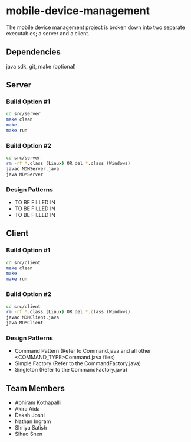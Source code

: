 
# mobile-device-management

The mobile device management project is broken down into two separate executables; a server and a client.

## Dependencies

java sdk, git, make (optional)

## Server

### Build Option #1

```bash
cd src/server
make clean
make
make run
```

### Build Option #2

```bash
cd src/server
rm -rf *.class (Linux) OR del *.class (Windows)
javac MDMServer.java
java MDMServer
```

### Design Patterns

- TO BE FILLED IN
- TO BE FILLED IN
- TO BE FILLED IN

## Client

### Build Option #1

```bash
cd src/client
make clean
make
make run
```

### Build Option #2

```bash
cd src/client
rm -rf *.class (Linux) OR del *.class (Windows)
javac MDMClient.java
java MDMClient
```

### Design Patterns

- Command Pattern (Refer to Command.java and all other <COMMAND_TYPE>Command.java files)
- Simple Factory (Refer to the CommandFactory.java)
- Singleton (Refer to the CommandFactory.java)

## Team Members

- Abhiram Kothapalli
- Akira Aida
- Daksh Joshi
- Nathan Ingram
- Shriya Satish
- Sihao Shen